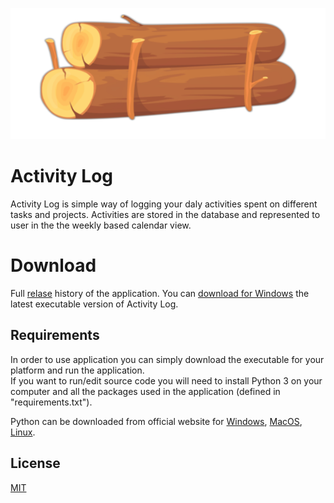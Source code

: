 ![Alt text](https://github.com/borbit-m/ResourceHosting/blob/main/Logs.png?raw=true "Optional Title")

# Activity Log
Activity Log is simple way of logging your daly activities spent on different tasks and projects.
Activities are stored in the database and represented to user in the the weekly based calendar view.



# Download
Full [relase](https://github.com/borbit-m/ActivityLog/releases) history of the application.
You can [download for Windows](https://github.com/borbit-m/ActivityLog/releases/download/v0.1.1/ActivityLog-Win_executable.zip) the latest executable version of Activity Log.




## Requirements

<p>In order to use application you can simply download the executable for your platform and run the application.<br>
If you want to run/edit source code you will need to install Python 3 on your computer and all the packages used in the application (defined in "requirements.txt").</p>

Python can be downloaded from official website for [Windows](), [MacOS](), [Linux]().



## License

[MIT](https://choosealicense.com/licenses/mit/)
